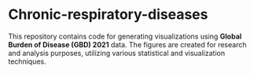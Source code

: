 # Chronic-respiratory-diseases

This repository contains code for generating visualizations using **Global Burden of Disease (GBD) 2021** data. The figures are created for research and analysis purposes, utilizing various statistical and visualization techniques.
